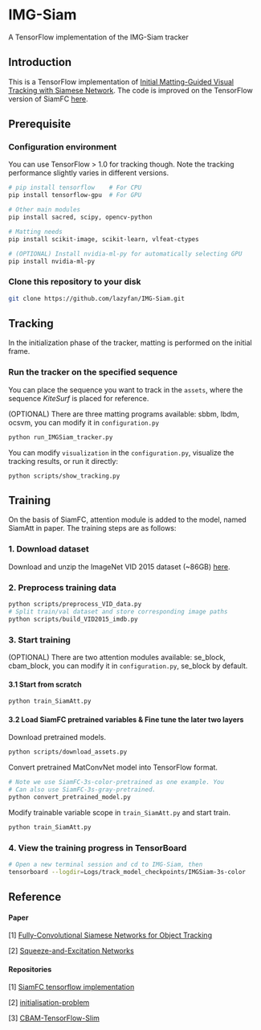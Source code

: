 # IMG-Siam
A TensorFlow implementation of the IMG-Siam tracker

## Introduction

This is a TensorFlow implementation of [Initial Matting-Guided Visual Tracking with Siamese Network](  https://ieeexplore.ieee.xilesou.top/stamp/stamp.jsp?tp=&arnumber=8674549  ). The code is improved on the TensorFlow version of SiamFC [here]( https://github.com/bilylee/SiamFC-TensorFlow ).

## Prerequisite
### Configuration environment

You can use TensorFlow > 1.0 for tracking though. Note the tracking performance slightly varies in different versions.

```bash
# pip install tensorflow    # For CPU
pip install tensorflow-gpu  # For GPU

# Other main modules
pip install sacred, scipy, opencv-python

# Matting needs
pip install scikit-image, scikit-learn, vlfeat-ctypes

# (OPTIONAL) Install nvidia-ml-py for automatically selecting GPU
pip install nvidia-ml-py
```

### Clone this repository to your disk

```bash
git clone https://github.com/lazyfan/IMG-Siam.git
```



## Tracking

In the initialization phase of the tracker, matting is performed on the initial frame.

### Run the tracker on the specified sequence

You can place the sequence you want to track in the `assets`, where the sequence *KiteSurf* is placed for reference.

(OPTIONAL) There are three matting programs available: sbbm, lbdm, ocsvm, you can modify it in `configuration.py`

```bash
python run_IMGSiam_tracker.py
```

You can modify `visualization` in the `configuration.py`, visualize the tracking results, or run it directly:

```
python scripts/show_tracking.py
```



## Training

On the basis of SiamFC, attention module is added to the model, named SiamAtt in paper. The training steps are as follows:

### 1. Download dataset

Download and unzip the ImageNet VID 2015 dataset (~86GB) [here](http://bvisionweb1.cs.unc.edu/ilsvrc2015/ILSVRC2015_VID.tar.gz).

### 2. Preprocess training data

```bash
python scripts/preprocess_VID_data.py
# Split train/val dataset and store corresponding image paths
python scripts/build_VID2015_imdb.py
```

### 3. Start training

(OPTIONAL) There are two attention modules available: se_block, cbam_block, you can modify it in `configuration.py`, se_block by default.

#### 3.1 Start from scratch

```bash
python train_SiamAtt.py
```

#### 3.2 Load SiamFC pretrained variables & Fine tune the later two layers

Download pretrained models.

```bash
python scripts/download_assets.py
```

Convert pretrained MatConvNet model into TensorFlow format.

```bash
# Note we use SiamFC-3s-color-pretrained as one example. You
# Can also use SiamFC-3s-gray-pretrained. 
python convert_pretrained_model.py
```

Modify trainable variable scope in `train_SiamAtt.py` and start train.

```bash
python train_SiamAtt.py
```

### 4. View the training progress in TensorBoard

```bash
# Open a new terminal session and cd to IMG-Siam, then
tensorboard --logdir=Logs/track_model_checkpoints/IMGSiam-3s-color
```



## Reference

#### Paper

[1] [Fully-Convolutional Siamese Networks for Object Tracking](https://arxiv.org/abs/1606.09549) 

[2] [Squeeze-and-Excitation Networks](https://arxiv.org/pdf/1709.01507) 

#### Repositories

[1] [SiamFC tensorflow implementation](https://github.com/bilylee/SiamFC-TensorFlow)

[2] [initialisation-problem](https://github.com/georgedeath/initialisation-problem)

[3] [CBAM-TensorFlow-Slim](https://github.com/kobiso/CBAM-tensorflow-slim)

